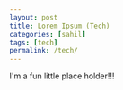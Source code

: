 ```yaml
---
layout: post
title: Lorem Ipsum (Tech)
categories: [sahil]
tags: [tech]
permalink: /tech/
---
```



I'm a fun little place holder!!!
